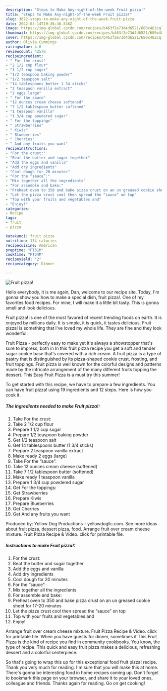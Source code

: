 ```yaml
---
description: "Steps to Make Any-night-of-the-week Fruit pizza!"
title: "Steps to Make Any-night-of-the-week Fruit pizza!"
slug: 3672-steps-to-make-any-night-of-the-week-fruit-pizza
date: 2022-03-14T19:36:36.546Z
image: https://img-global.cpcdn.com/recipes/b463f2e73d4d6521/680x482cq70/fruit-pizza-recipe-main-photo.jpg
thumbnail: https://img-global.cpcdn.com/recipes/b463f2e73d4d6521/680x482cq70/fruit-pizza-recipe-main-photo.jpg
cover: https://img-global.cpcdn.com/recipes/b463f2e73d4d6521/680x482cq70/fruit-pizza-recipe-main-photo.jpg
author: Olivia Cummings
ratingvalue: 4.6
reviewcount: 42576
recipeingredient:
- " For the crust"
- "2 1/2 cup flour"
- "1 1/2 cup sugar"
- "1/2 teaspoon baking powder"
- "1/2 teaspoon salt"
- "14 tablespoons butter 1 34 sticks"
- "2 teaspoon vanilla extract"
- "2 eggs large"
- " For the sauce"
- "12 ounces cream cheese softened"
- "7 1/2 tablespoon butter softened"
- "1 teaspoon vanilla"
- "1 3/4 cup powdered sugar"
- " For the toppings"
- " Strawberries"
- " Kiwis"
- " Blueberries"
- " Cherries"
- " And any fruits you want"
recipeinstructions:
- "For the crust:"
- "Beat the butter and sugar together"
- "Add the eggs and vanilla"
- "Add dry ingredients"
- "Cool dough for 20 minutes"
- "For the “sauce”:"
- "Mix together all the ingredients"
- "For assemble and bake:"
- "Preheat oven to 350 and bake pizza crust on an un greased cookie sheet for 17-20 minutes"
- "Let the pizza crust cool then spread the “sauce” on top"
- "Top with your fruits and vegetables and"
- "Enjoy!"
categories:
- Recipe
tags:
- fruit
- pizza

katakunci: fruit pizza 
nutrition: 134 calories
recipecuisine: American
preptime: "PT31M"
cooktime: "PT34M"
recipeyield: "2"
recipecategory: Dinner

---
```



![Fruit pizza!](https://img-global.cpcdn.com/recipes/b463f2e73d4d6521/680x482cq70/fruit-pizza-recipe-main-photo.jpg)

Hello everybody, it is me again, Dan, welcome to our recipe site. Today, I'm gonna show you how to make a special dish, fruit pizza!. One of my favorites food recipes. For mine, I will make it a little bit tasty. This is gonna smell and look delicious.

Fruit pizza! is one of the most favored of recent trending foods on earth. It is enjoyed by millions daily. It is simple, it is quick, it tastes delicious. Fruit pizza! is something that I've loved my whole life. They are fine and they look wonderful.

Fruit Pizza - perfectly easy to make yet it&#39;s always a showstopper that&#39;s sure to impress, both in In this fruit pizza recipe you get a soft and tender sugar cookie base that&#39;s covered with a rich cream. A fruit pizza is a type of pastry that is distinguished by its pizza-shaped cookie crust, frosting, and fruit toppings. Fruit pizza is well known for the colorful designs and patterns made by the intricate arrangement of the many different fruits topping the dessert. This Easy Fruit Pizza is a must try this summer!


To get started with this recipe, we have to prepare a few ingredients. You can have fruit pizza! using 19 ingredients and 12 steps. Here is how you cook it.

<!--inarticleads1-->

##### The ingredients needed to make Fruit pizza!:

1. Take  For the crust:
1. Take 2 1/2 cup flour
1. Prepare 1 1/2 cup sugar
1. Prepare 1/2 teaspoon baking powder
1. Get 1/2 teaspoon salt
1. Get 14 tablespoons butter (1 3/4 sticks)
1. Prepare 2 teaspoon vanilla extract
1. Make ready 2 eggs (large)
1. Take  For the “sauce”:
1. Take 12 ounces cream cheese (softened)
1. Take 7 1/2 tablespoon butter (softened)
1. Make ready 1 teaspoon vanilla
1. Prepare 1 3/4 cup powdered sugar
1. Get  For the toppings:
1. Get  Strawberries
1. Prepare  Kiwis
1. Prepare  Blueberries
1. Get  Cherries
1. Get  And any fruits you want


Produced by: Yellow Dog Productions - yellowdogllc.com. See more ideas about fruit pizza, dessert pizza, food. Arrange fruit over cream cheese mixture. Fruit Pizza Recipe &amp; Video. click for printable file. 

<!--inarticleads2-->

##### Instructions to make Fruit pizza!:

1. For the crust:
1. Beat the butter and sugar together
1. Add the eggs and vanilla
1. Add dry ingredients
1. Cool dough for 20 minutes
1. For the “sauce”:
1. Mix together all the ingredients
1. For assemble and bake:
1. Preheat oven to 350 and bake pizza crust on an un greased cookie sheet for 17-20 minutes
1. Let the pizza crust cool then spread the “sauce” on top
1. Top with your fruits and vegetables and
1. Enjoy!


Arrange fruit over cream cheese mixture. Fruit Pizza Recipe &amp; Video. click for printable file. When you have guests for dinner, sometimes it This Fruit Pizza is the kind of recipe you find in community cookbooks. You know, the type of recipe. This quick and easy fruit pizza makes a delicious, refreshing dessert and a colorful centerpiece. 

So that's going to wrap this up for this exceptional food fruit pizza! recipe. Thank you very much for reading. I'm sure that you will make this at home. There's gonna be interesting food in home recipes coming up. Don't forget to bookmark this page on your browser, and share it to your loved ones, colleague and friends. Thanks again for reading. Go on get cooking!
